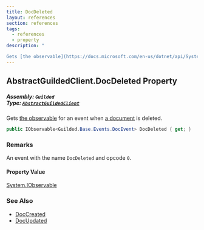 ```yaml
---
title: DocDeleted
layout: references
section: references
tags:
  - references
  - property
description: "

Gets [the observable](https://docs.microsoft.com/en-us/dotnet/api/System.IObservable-1 'System.IObservable`1') for an event when [a document](Doc 'Guilded.Base.Content.Doc') is deleted."
---
```


## AbstractGuildedClient.DocDeleted Property
##### **Assembly:** `Guilded`<br/>**Type:** [`AbstractGuildedClient`](AbstractGuildedClient 'Guilded.AbstractGuildedClient')

Gets [the observable](https://docs.microsoft.com/en-us/dotnet/api/System.IObservable-1 'System.IObservable`1') for an event when [a document](Doc 'Guilded.Base.Content.Doc') is deleted.

```csharp
public IObservable<Guilded.Base.Events.DocEvent> DocDeleted { get; }
```

### Remarks
  
An event with the name `DocDeleted` and opcode `0`.

#### Property Value
[System.IObservable](https://docs.microsoft.com/en-us/dotnet/api/System.IObservable 'System.IObservable')

### See Also
- [DocCreated](AbstractGuildedClient.DocCreated 'Guilded.AbstractGuildedClient.DocCreated')
- [DocUpdated](AbstractGuildedClient.DocUpdated 'Guilded.AbstractGuildedClient.DocUpdated')